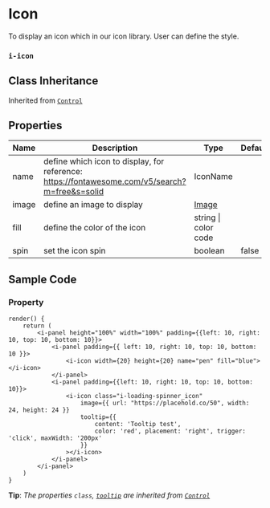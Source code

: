 # Icon 

To display an icon which in our icon library. User can define the style.

### `i-icon`

## Class Inheritance
Inherited from [`Control`](components/Control/README.md)

## Properties

| Name            | Description                                       | Type                 | Default |
| --------------- | ------------------------------------------------- | ----------           | ------- |
| name            | define which icon to display, for reference: https://fontawesome.com/v5/search?m=free&s=solid | IconName | |
| image           | define an image to display                        | [Image](components/customdatatype/README.md#image) | |
| fill            | define the color of the icon                      | string \| color code |         |
| spin            | set the icon spin                                 | boolean              | false   |

## Sample Code

### Property
```typescript(samples/i-icon.tsx)
render() {
    return (
        <i-panel height="100%" width="100%" padding={{left: 10, right: 10, top: 10, bottom: 10}}>
            <i-panel padding={{ left: 10, right: 10, top: 10, bottom: 10 }}>
                <i-icon width={20} height={20} name="pen" fill="blue"></i-icon>
            </i-panel>
            <i-panel padding={{left: 10, right: 10, top: 10, bottom: 10}}>
                <i-icon class="i-loading-spinner_icon"
                    image={{ url: "https://placehold.co/50", width: 24, height: 24 }}
                    tooltip={{
                        content: 'Tooltip test', 
                        color: 'red', placement: 'right', trigger: 'click', maxWidth: '200px'
                    }}
                ></i-icon>
            </i-panel>
        </i-panel>
    )
}
```
**Tip**: _The properties `class`, [`tooltip`](components/customdatatype/README.md#tooltip) are inherited from [`Control`](components/Control/README.md)_